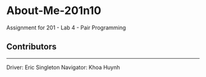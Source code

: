 # About-Me-201n10

Assignment for 201 - Lab 4 - Pair Programming


## Contributors
***
Driver: Eric Singleton
Navigator: Khoa Huynh